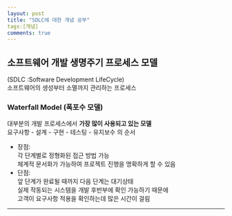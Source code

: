 ```yaml
---
layout: post
title: "SDLC에 대한 개념 공부"
tags:[개념]
comments: true
---
```


## 소프트웨어 개발 생명주기 프로세스 모델<br>
(SDLC :Software Development LifeCycle)<br>
소프트웨어의 생성부터 소멸까지 관리하는 프로세스

<p>

### Waterfall Model (폭포수 모델)<br>

대부분의 개발 프로세스에서 <strong>가장 많이 사용되고 있는 모델</strong><br>
요구사항 - 설계 - 구현 - 테스팅 - 유지보수 의 순서<br>
* 장점:<br>
각 단계별로 정형화된 접근 방법 가능<br>
체계적 문서화가 가능하여 프로젝트 진행을 명확하게 할 수 있음<br>
* 단점:<br>
앞 단계가 완료될 때까지 다음 단계는 대기상태<br>
실제 작동되는 시스템을 개발 후반부에 확인 가능하기 때문에<br>
고객이 요구사항 적용을 확인하는데 많은 시간이 걸림

</p>

---
